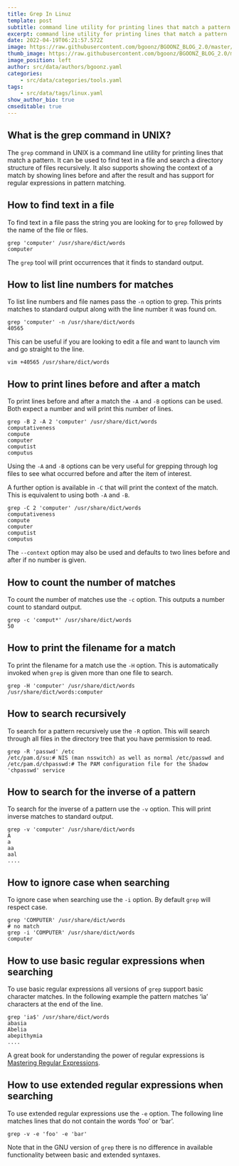 ```yaml
---
title: Grep In Linuz
template: post
subtitle: command line utility for printing lines that match a pattern
excerpt: command line utility for printing lines that match a pattern
date: 2022-04-19T06:21:57.572Z
image: https://raw.githubusercontent.com/bgoonz/BGOONZ_BLOG_2.0/master/static/images/linux.png?raw=true
thumb_image: https://raw.githubusercontent.com/bgoonz/BGOONZ_BLOG_2.0/master/static/images/linux.png?raw=true
image_position: left
author: src/data/authors/bgoonz.yaml
categories:
    - src/data/categories/tools.yaml
tags:
    - src/data/tags/linux.yaml
show_author_bio: true
cmseditable: true
---
```


## What is the grep command in UNIX?

The `grep` command in UNIX is a command line utility for printing lines that match a pattern. It can be used to find text in a file and search a directory structure of files recursively. It also supports showing the context of a match by showing lines before and after the result and has support for regular expressions in pattern matching.

## How to find text in a file

To find text in a file pass the string you are looking for to `grep` followed by the name of the file or files.

```
grep 'computer' /usr/share/dict/words
computer
```

The `grep` tool will print occurrences that it finds to standard output.

## How to list line numbers for matches

To list line numbers and file names pass the `-n` option to grep. This prints matches to standard output along with the line number it was found on.

```
grep 'computer' -n /usr/share/dict/words
40565
```

This can be useful if you are looking to edit a file and want to launch vim and go straight to the line.

```
vim +40565 /usr/share/dict/words
```

## How to print lines before and after a match

To print lines before and after a match the `-A` and `-B` options can be used. Both expect a number and will print this number of lines.

```
grep -B 2 -A 2 'computer' /usr/share/dict/words
computativeness
compute
computer
computist
computus
```

Using the `-A` and `-B` options can be very useful for grepping through log files to see what occurred before and after the item of interest.

A further option is available in `-C` that will print the context of the match. This is equivalent to using both `-A` and `-B`.

```
grep -C 2 'computer' /usr/share/dict/words
computativeness
compute
computer
computist
computus
```

The `--context` option may also be used and defaults to two lines before and after if no number is given.

## How to count the number of matches

To count the number of matches use the `-c` option. This outputs a number count to standard output.

```
grep -c 'comput*' /usr/share/dict/words
50
```

## How to print the filename for a match

To print the filename for a match use the `-H` option. This is automatically invoked when `grep` is given more than one file to search.

```
grep -H 'computer' /usr/share/dict/words
/usr/share/dict/words:computer
```

## How to search recursively

To search for a pattern recursively use the `-R` option. This will search through all files in the directory tree that you have permission to read.

```
grep -R 'passwd' /etc
/etc/pam.d/su:# NIS (man nsswitch) as well as normal /etc/passwd and
/etc/pam.d/chpasswd:# The PAM configuration file for the Shadow 'chpasswd' service
```

## How to search for the inverse of a pattern

To search for the inverse of a pattern use the `-v` option. This will print inverse matches to standard output.

```
grep -v 'computer' /usr/share/dict/words
A
a
aa
aal
....
```

## How to ignore case when searching

To ignore case when searching use the `-i` option. By default `grep` will respect case.

```
grep 'COMPUTER' /usr/share/dict/words
# no match
grep -i 'COMPUTER' /usr/share/dict/words
computer
```

## How to use basic regular expressions when searching

To use basic regular expressions all versions of `grep` support basic character matches. In the following example the pattern matches ‘ia’ characters at the end of the line.

```
grep 'ia$' /usr/share/dict/words
abasia
Abelia
abepithymia
....
```

A great book for understanding the power of regular expressions is [Mastering Regular Expressions](http://shop.oreilly.com/product/9780596528126.do).

## How to use extended regular expressions when searching

To use extended regular expressions use the `-e` option. The following line matches lines that do not contain the words ‘foo’ or ‘bar’.

```
grep -v -e 'foo' -e 'bar'
```

Note that in the GNU version of `grep` there is no difference in available functionality between basic and extended syntaxes.
